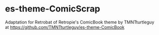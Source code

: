 # es-theme-ComicScrap
Adaptation for Retrobat of Retropie's ComicBook theme by TMNTturtleguy at https://github.com/TMNTturtleguy/es-theme-ComicBook
